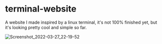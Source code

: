 # terminal-website

A website I made inspired by a linux terminal, it's not 100% finished yet, but it's looking pretty cool and simple so far.

![Screenshot_2022-03-27_22-19-52](https://user-images.githubusercontent.com/102387043/160331135-feb727e8-da07-4dd5-81e7-f7110be9423f.png)

